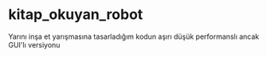 # kitap_okuyan_robot
Yarını inşa et yarışmasına tasarladığım kodun aşırı düşük performanslı ancak GUI'lı versiyonu
